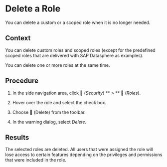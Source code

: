 <!-- loio41465764296d48cdacb3f179c5e3fa6e -->

<link rel="stylesheet" type="text/css" href="../css/sap-icons.css"/>

# Delete a Role

You can delete a custom or a scoped role when it is no longer needed.



## Context

You can delete custom roles and scoped roles \(except for the predefined scoped roles that are delivered with SAP Datasphere as examples\).

You can delete one or more roles at the same time.



## Procedure

1.  In the side navigation area, click <span class="FPA-icons-V3"></span> \(*Security*\) ** \> ** <span class="FPA-icons-V3"></span> \(*Roles*\).

2.  Hover over the role and select the check box.

3.  Choose <span class="FPA-icons-V3"></span> \(Delete\) from the toolbar.

4.  In the warning dialog, select *Delete*.




<a name="loio41465764296d48cdacb3f179c5e3fa6e__result_wrs_2zs_w2c"/>

## Results

The selected roles are deleted. All users that were assigned the role will lose access to certain features depending on the privileges and permissions that were included in the role.

